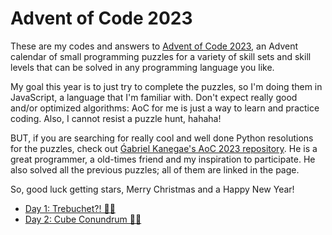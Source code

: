 # Advent of Code 2023
These are my codes and answers to [Advent of Code 2023](https://adventofcode.com/2023), an Advent calendar of small programming puzzles for a variety of skill sets and skill levels that can be solved in any programming language you like.

My goal this year is to just try to complete the puzzles, so I'm doing them in JavaScript, a language that I'm familiar with. Don't expect really good and/or optimized algorithms: AoC for me is just a way to learn and practice coding. Also, I cannot resist a puzzle hunt, hahaha!

BUT, if you are searching for really cool and well done Python resolutions for the puzzles, check out [Ǵabriel Kanegae's AoC 2023 repository](https://github.com/KanegaeGabriel/advent-of-code/tree/main/2023). He is a great programmer, a old-times friend and my inspiration to participate. He also solved all the previous puzzles; all of them are linked in the page.

So, good luck getting stars, Merry Christmas and a Happy New Year!

- [Day 1: Trebuchet?! 🌟🌟](day01.ts)
- [Day 2: Cube Conundrum 🌟🌟](day02.ts)